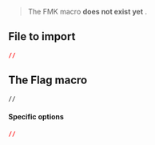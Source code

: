 > The FMK macro **does not exist yet** .
## File to import
```json
//
```
## The Flag macro

```html
//
``` 

#### Specific options

```json
//
```
